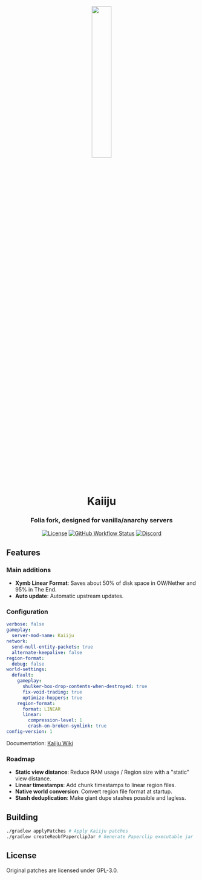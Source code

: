 
<div align="center">
  <img src="https://github.com/kugge/Kaiiju/blob/ver/1.19.3/logo.png?" width="32%" height="32%"/>
  <h1>Kaiiju</h1>
  <h3>Folia fork, designed for vanilla/anarchy servers</h3>

  [![License](https://img.shields.io/github/license/kugge/Kaiiju?style=for-the-badge&logo=github)](LICENSE)
  [![GitHub Workflow Status](https://img.shields.io/github/actions/workflow/status/kugge/Kaiiju/build.yml?style=for-the-badge)](https://github.com/kugge/Kaiiju/actions)
  [![Discord](https://img.shields.io/discord/1059774886672859136?color=5865F2&label=discord&style=for-the-badge)](https://discord.gg/qagZRAepb7)

</div>

## Features

### Main additions
- **Xymb Linear Format**: Saves about 50% of disk space in OW/Nether and 95% in The End.
- **Auto update**: Automatic upstream updates.

### Configuration

```yaml
verbose: false
gameplay:
  server-mod-name: Kaiiju
network:
  send-null-entity-packets: true
  alternate-keepalive: false
region-format:
  debug: false
world-settings:
  default:
    gameplay:
      shulker-box-drop-contents-when-destroyed: true
      fix-void-trading: true
      optimize-hoppers: true
    region-format:
      format: LINEAR
      linear:
        compression-level: 1
        crash-on-broken-symlink: true
config-version: 1
```
Documentation: [Kaiiju Wiki](https://github.com/KaiijuMC/Kaiiju/wiki/Configuration)

### Roadmap
- **Static view distance**: Reduce RAM usage / Region size with a "static" view distance.
- **Linear timestamps**: Add chunk timestamps to linear region files.
- **Native world conversion**: Convert region file format at startup.
- **Stash deduplication**: Make giant dupe stashes possible and lagless.

## Building

```bash
./gradlew applyPatches # Apply Kaiiju patches
./gradlew createReobfPaperclipJar # Generate Paperclip executable jar
```

## License
Original patches are licensed under GPL-3.0.
